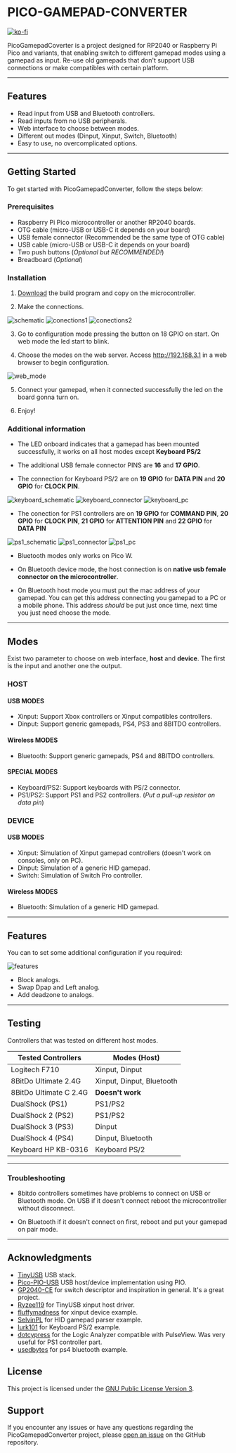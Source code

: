 # PICO-GAMEPAD-CONVERTER

[![ko-fi](https://ko-fi.com/img/githubbutton_sm.svg)](https://ko-fi.com/O4O8TQSC8)

PicoGamepadCoverter is a project designed for RP2040 or Raspberry Pi Pico and variants, that enabling switch to different gamepad modes using a gamepad as input. Re-use old gamepads that don't support USB connections or make compatibles with certain platform.

---
## Features

- Read input from USB and Bluetooth controllers.
- Read inputs from no USB peripherals.
- Web interface to choose between modes.
- Different out modes (Dinput, Xinput, Switch, Bluetooth)
- Easy to use, no overcomplicated options.

---
## Getting Started

To get started with PicoGamepadConverter, follow the steps below:

### Prerequisites

- Raspberry Pi Pico microcontroller or another RP2040 boards.
- OTG cable (micro-USB or USB-C it depends on your board)
- USB female connector (Recommended be the same type of OTG cable)
- USB cable (micro-USB or USB-C it depends on your board)
- Two push buttons (_Optional but RECOMMENDED!_)
- Breadboard (_Optional_)

### Installation

1. [Download](https://github.com/Loc15/PicoGamepadConverter/releases) the build program and copy on the microcontroller.

2. Make the connections.

![schematic](./docs/pico_pinout.png)
![conections1](./docs/bread_board1.jpg)
![conections2](./docs/bread_board2.jpg)

3. Go to configuration mode pressing the button on 18 GPIO on start. On web mode the led start to blink.

4. Choose the modes on the web server. Access http://192.168.3.1 in a web browser to begin configuration.

![web_mode](./docs/web_configurator.png)

5. Connect your gamepad, when it connected successfully the led on the board gonna turn on.

6. Enjoy!


### Additional information

- The LED onboard indicates that a gamepad has been mounted successfully, it works on all host modes except **Keyboard PS/2**

- The additional USB female connector PINS are **16** and **17 GPIO**.  

- The connection for Keyboard PS/2 are on **19 GPIO** for **DATA PIN** and **20 GPIO** for **CLOCK PIN**.

![keyboard_schematic](./docs/keyboard_pinout.png)
![keyboard_connector](./docs/keyboard_connector.jpg)
![keyboard_pc](./docs/keyboard_pc.jpg)

- The conection for PS1 controllers are on **19 GPIO** for **COMMAND PIN**, **20 GPIO** for **CLOCK PIN**, **21 GPIO** for **ATTENTION PIN** and **22 GPIO** for **DATA PIN**

![ps1_schematic](./docs/ps1_pinout.png)
![ps1_connector](./docs/ps1_connector.jpg)
![ps1_pc](./docs/ps1_pc.jpg)

- Bluetooth modes only works on Pico W.

- On Bluetooth device mode, the host connection is on **native usb female connector on the microcontroller**.

- On Bluetooth host mode you must put the mac address of your gamepad. You can get this address connecting you gamepad to a PC or a mobile phone. This address _should_ be put just once time, next time you just need choose the mode.

---
## Modes
Exist two parameter to choose on web interface, **host** and **device**. The first is the input and another one the output.

### HOST
#### USB MODES
- Xinput: Support Xbox controllers or Xinput compatibles controllers.
- Dinput: Support generic gamepads, PS4, PS3 and 8BITDO controllers.

#### Wireless MODES
- Bluetooth: Support generic gamepads, PS4 and 8BITDO controllers.

#### SPECIAL MODES
- Keyboard/PS2: Support keyboards with PS/2 connector.
- PS1/PS2: Support PS1 and PS2 controllers. (_Put a pull-up resistor on data pin_)

 ### DEVICE
 #### USB MODES
 - Xinput: Simulation of Xinput gamepad controllers (doesn't work on consoles, only on PC).
- Dinput: Simulation of a generic HID gamepad.
- Switch: Simulation of Switch Pro controller.

#### Wireless MODES
- Bluetooth: Simulation of a generic HID gamepad.

---
## Features

You can to set some additional configuration if you required:

![features](./docs/features.png)

- Block analogs.
- Swap Dpap and Left analog.
- Add deadzone to analogs.

---

## Testing
Controllers that was tested on different host modes.
 
| Tested Controllers     | 	Modes (Host) |
| ------------------     | --- |
| Logitech F710          | Xinput, Dinput |
| 8BitDo Ultimate 2.4G   | Xinput, Dinput, Bluetooth|
| 8BitDo Ultimate C 2.4G | **Doesn't work** |
| DualShock (PS1)        | PS1/PS2 |
| DualShock 2 (PS2)      | PS1/PS2 |
| DualShock 3 (PS3)      | Dinput |
| DualShock 4 (PS4)      | Dinput, Bluetooth|
| Keyboard HP KB-0316    | Keyboard PS/2 |

---

### Troubleshooting

- 8bitdo controllers sometimes have problems to connect on USB or Bluetooth mode. On USB if it doesn't connect reboot the microcontroller without disconnect. 

- On Bluetooth if it doesn't connect on first, reboot and put your gamepad on pair mode.

---
## Acknowledgments

- [TinyUSB](https://github.com/hathach/tinyusb) USB stack.
- [Pico-PIO-USB](https://github.com/sekigon-gonnoc/Pico-PIO-USB/issues) USB host/device implementation using PIO.
- [GP2040-CE](https://github.com/OpenStickCommunity/GP2040-CE) for switch descriptor and inspiration in general. It's a great project.
- [Ryzee119](https://github.com/Ryzee119/tusb_xinput) for TinyUSB xinput host driver.
- [fluffymadness](https://github.com/fluffymadness/tinyusb-xinput) for xinput device example.
- [SelvinPL](https://github.com/selvinpl) for HID gamepad parser example.
- [lurk101](https://github.com/lurk101/pico-ps2kbd) for Keyboard PS/2 example.
- [dotcypress](https://github.com/dotcypress/ula) for the Logic Analyzer compatible with PulseView. Was very useful for PS1 controller part.
- [usedbytes](https://github.com/usedbytes/picow_ds4) for ps4 bluetooth example.


## License

This project is licensed under the [GNU Public License Version 3](LICENSE).

## Support

If you encounter any issues or have any questions regarding the PicoGamepadConverter project, please [open an issue](https://github.com/Loc15/PicoGamepadConverter/issues) on the GitHub repository.
